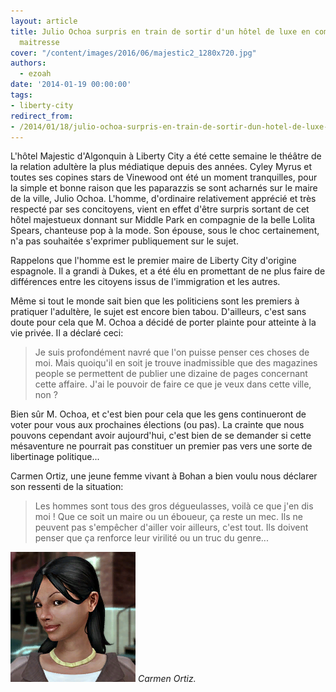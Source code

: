 ```yaml
---
layout: article
title: Julio Ochoa surpris en train de sortir d'un hôtel de luxe en compagnie d'une
  maitresse
cover: "/content/images/2016/06/majestic2_1280x720.jpg"
authors:
  - ezoah
date: '2014-01-19 00:00:00'
tags:
- liberty-city
redirect_from:
- /2014/01/18/julio-ochoa-surpris-en-train-de-sortir-dun-hotel-de-luxe-en-compagnie-dune-maitresse
---
```


L'hôtel Majestic d'Algonquin à Liberty City a été cette semaine le théâtre de la relation adultère la plus médiatique depuis des années. Cyley Myrus et toutes ses copines stars de Vinewood ont été un moment tranquilles, pour la simple et bonne raison que les paparazzis se sont acharnés sur le maire de la ville, Julio Ochoa. L'homme, d'ordinaire relativement apprécié et très respecté par ses concitoyens, vient en effet d'être surpris sortant de cet hôtel majestueux donnant sur Middle Park en compagnie de la belle Lolita Spears, chanteuse pop à la mode. Son épouse, sous le choc certainement, n'a pas souhaitée s'exprimer publiquement sur le sujet.

Rappelons que l'homme est le premier maire de Liberty City d'origine espagnole. Il a grandi à Dukes, et a été élu en promettant de ne plus faire de différences entre les citoyens issus de l'immigration et les autres.

Même si tout le monde sait bien que les politiciens sont les premiers à pratiquer l'adultère, le sujet est encore bien tabou. D'ailleurs, c'est sans doute pour cela que M. Ochoa a décidé de porter plainte pour atteinte à la vie privée. Il a déclaré ceci:

> Je suis profondément navré que l'on puisse penser ces choses de moi. Mais quoiqu'il en soit je trouve inadmissible que des magazines people se permettent de publier une dizaine de pages concernant cette affaire. J'ai le pouvoir de faire ce que je veux dans cette ville, non ?

Bien sûr M. Ochoa, et c'est bien pour cela que les gens continueront de voter pour vous aux prochaines élections (ou pas). La crainte que nous pouvons cependant avoir aujourd'hui, c'est bien de se demander si cette mésaventure ne pourrait pas constituer un premier pas vers une sorte de libertinage politique...

Carmen Ortiz, une jeune femme vivant à Bohan a bien voulu nous déclarer son ressenti de la situation:

> Les hommes sont tous des gros dégueulasses, voilà ce que j'en dis moi ! Que ce soit un maire ou un éboueur, ça reste un mec. Ils ne peuvent pas s'empêcher d'ailler voir ailleurs, c'est tout. Ils doivent penser que ça renforce leur virilité ou un truc du genre...

![Carmen Ortiz.](/content/images/2016/06/Carmen_Ortiz_GTA_IV_%28Internet%29.png)
_Carmen Ortiz._